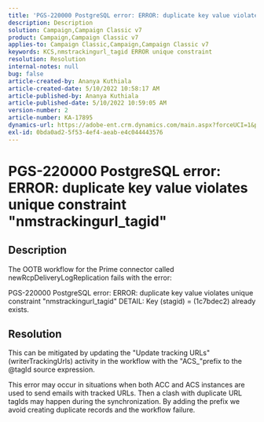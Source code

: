 ```yaml
---
title: 'PGS-220000 PostgreSQL error: ERROR: duplicate key value violates unique constraint "nmstrackingurl_tagid"'
description: Description
solution: Campaign,Campaign Classic v7
product: Campaign,Campaign Classic v7
applies-to: Campaign Classic,Campaign,Campaign Classic v7
keywords: KCS,nmstrackingurl_tagid ERROR unique constraint
resolution: Resolution
internal-notes: null
bug: false
article-created-by: Ananya Kuthiala
article-created-date: 5/10/2022 10:58:17 AM
article-published-by: Ananya Kuthiala
article-published-date: 5/10/2022 10:59:05 AM
version-number: 2
article-number: KA-17895
dynamics-url: https://adobe-ent.crm.dynamics.com/main.aspx?forceUCI=1&pagetype=entityrecord&etn=knowledgearticle&id=04840e17-50d0-ec11-a7b5-0022480a8e40
exl-id: 0bda0ad2-5f53-4ef4-aeab-e4c044443576
---
```

# PGS-220000 PostgreSQL error: ERROR: duplicate key value violates unique constraint "nmstrackingurl_tagid"

## Description


The OOTB workflow for the Prime connector called newRcpDeliveryLogReplication fails with the error:

PGS-220000 PostgreSQL error: ERROR: duplicate key value violates unique constraint "nmstrackingurl_tagid" DETAIL: Key (stagid) = (1c7bdec2) already exists.


## Resolution


This can be mitigated by updating the "Update tracking URLs" (writerTrackingUrls) activity in the workflow with the "ACS_"prefix to the @tagId source expression.

This error may occur in situations when both ACC and ACS instances are used to send emails with tracked URLs. Then a clash with duplicate URL tagIds may happen during the synchronization. By adding the prefix we avoid creating duplicate records and the workflow failure.
